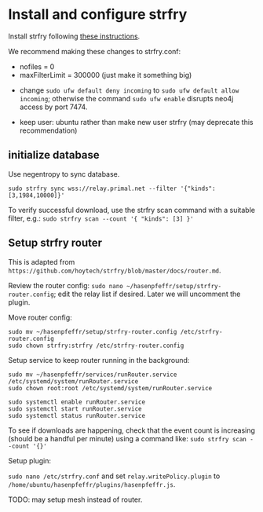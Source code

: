 Install and configure strfry
=====

Install strfry following [these instructions](https://github.com/hoytech/strfry/blob/master/docs/DEPLOYMENT.md).

We recommend making these changes to strfry.conf:
- nofiles = 0
- maxFilterLimit = 300000 (just make it something big)

* change `sudo ufw default deny incoming` to `sudo ufw default allow incoming`; otherwise the command `sudo ufw enable` disrupts neo4j access by port 7474.

* keep user: ubuntu rather than make new user strfry (may deprecate this recommendation)

## initialize database

Use negentropy to sync database.

```
sudo strfry sync wss://relay.primal.net --filter '{"kinds":[3,1984,10000]}'
```

To verify successful download, use the strfry scan command with a suitable filter, e.g.: `sudo strfry scan --count '{ "kinds": [3] }'` 

## Setup strfry router

This is adapted from `https://github.com/hoytech/strfry/blob/master/docs/router.md`.

Review the router config: `sudo nano ~/hasenpfeffr/setup/strfry-router.config`; edit the relay list if desired. Later we will uncomment the plugin.

Move router config:

```
sudo mv ~/hasenpfeffr/setup/strfry-router.config /etc/strfry-router.config
sudo chown strfry:strfry /etc/strfry-router.config
```

Setup service to keep router running in the background:

```
sudo mv ~/hasenpfeffr/services/runRouter.service /etc/systemd/system/runRouter.service
sudo chown root:root /etc/systemd/system/runRouter.service

sudo systemctl enable runRouter.service
sudo systemctl start runRouter.service
sudo systemctl status runRouter.service
```

To see if downloads are happening, check that the event count is increasing (should be a handful per minute) using a command like: `sudo strfry scan --count '{}'` 

Setup plugin:

`sudo nano /etc/strfry.conf` and set `relay.writePolicy.plugin` to `/home/ubuntu/hasenpfeffr/plugins/hasenpfeffr.js`.

TODO: may setup mesh instead of router.



